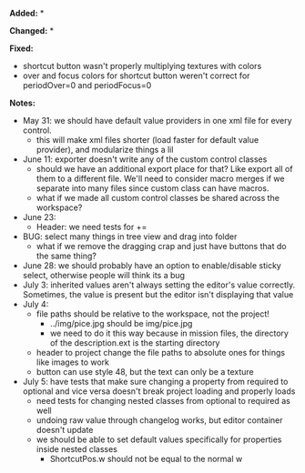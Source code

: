 **Added:**
* 

**Changed:**
* 

**Fixed:**
* shortcut button wasn't properly multiplying textures with colors
* over and focus colors for shortcut button weren't correct for periodOver=0 and periodFocus=0

**Notes:**
* May 31: we should have default value providers in one xml file for every control.
    * this will make xml files shorter (load faster for default value provider), and modularize things a lil
* June 11: exporter doesn't write any of the custom control classes
    * should we have an additional export place for that? Like export all of them to a different file.
      We'll need to consider macro merges if we separate into many files since custom class can have macros.
    * what if we made all custom control classes be shared across the workspace?
* June 23:
    - Header: we need tests for +=
* BUG: select many things in tree view and drag into folder
    * what if we remove the dragging crap and just have buttons that do the same thing?
* June 28: we should probably have an option to enable/disable sticky select, otherwise people will think its a bug
* July 3: inherited values aren't always setting the editor's value correctly. Sometimes, the value is present but the editor isn't displaying that value
* July 4:
    * file paths should be relative to the workspace, not the project!
        * ../img/pice.jpg should be img/pice.jpg
        * we need to do it this way because in mission files, the directory of the description.ext is the starting directory
    * header to project change the file paths to absolute ones for things like images to work
    * button can use style 48, but the text can only be a texture
* July 5: have tests that make sure changing a property from required to optional and vice versa doesn't break project loading and properly loads
    * need tests for changing nested classes from optional to required as well
    * undoing raw value through changelog works, but editor container doesn't update
    * we should be able to set default values specifically for properties inside nested classes
        * ShortcutPos.w should not be equal to the normal w
